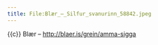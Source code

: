 ```yaml
---
title: File:Blær_–_Silfur_svanurinn_58842.jpeg
---
```


{{c}} Blær – http://blaer.is/grein/amma-sigga